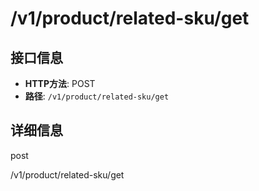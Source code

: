 # /v1/product/related-sku/get

## 接口信息

- **HTTP方法**: POST
- **路径**: `/v1/product/related-sku/get`

## 详细信息

post

/v1/product/related-sku/get
